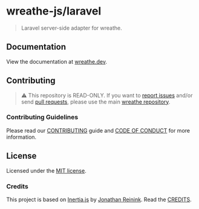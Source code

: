 # wreathe-js/laravel

> Laravel server-side adapter for wreathe.

## Documentation

View the documentation at [wreathe.dev](https://wreathe.dev).

## Contributing

> ⚠️ This repository is READ-ONLY. If you want to [report issues](https://github.com/wreathe-js/wreathe/issues) and/or send [pull requests](https://github.com/wreathe-js/wreathe/compare), please use the main [wreathe repository](https://github.com/wreathe-js/wreathe).

### Contributing Guidelines

Please read our [CONTRIBUTING](https://github.com/wreathe-js/wreathe/blob/main/CONTRIBUTING.md) guide and [CODE OF CONDUCT](https://github.com/wreathe-js/wreathe/blob/main/CODE_OF_CONDUCT.md) for more information.

## License

Licensed under the [MIT license](https://github.com/wreathe-js/wreathe/blob/main/LICENSE).

### Credits

This project is based on [Inertia.js](https://inertiajs.com/) by [Jonathan Reinink](https://reinink.ca/). Read the [CREDITS](https://github.com/wreathe-js/wreathe/blob/main/CREDITS.md).

